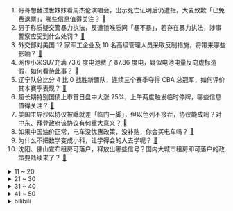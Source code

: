1. 哥哥想替过世妹妹看周杰伦演唱会，出示死亡证明后仍遭拒，大麦致歉「已免费退票」，哪些信息值得关注？ [:link:](https://www.zhihu.com/question/656808528)
2. 男子称质疑交警暴力执法，反遭锁喉质问「暴不暴」，若存在暴力执法，涉事警察应受到什么处罚？ [:link:](https://www.zhihu.com/question/656816955)
3. 外交部对美国 12 家军工企业及 10 名高级管理人员采取反制措施，将带来哪些影响？ [:link:](https://www.zhihu.com/question/656820607)
4. 网传小米SU7充满 73.6 度电池费了 87.86 度电，疑似电池电量反向虚标造假，如何看待此事？ [:link:](https://www.zhihu.com/question/656798335)
5. 辽宁队总比分 4 比 0 战胜新疆队，连续三个赛季夺得 CBA 总冠军，如何评价其本赛季表现？ [:link:](https://www.zhihu.com/question/656849628)
6. 超长期特别国债上市首日盘中大涨 25%，上午两度触发临时停牌，哪些信息值得关注？ [:link:](https://www.zhihu.com/question/656792910)
7. 美国主导沙以协议被曝就差「临门一脚」，但以色列不接茬，协议能成吗？对中东、拜登政府该协议有何重大意义？ [:link:](https://www.zhihu.com/question/656794978)
8. 如果中国油价正常，电车没优惠政策，没补贴，你会买电车吗？ [:link:](https://www.zhihu.com/question/656499165)
9. 为什么不把数学变成小科，让学得会的人去学呢？ [:link:](https://www.zhihu.com/question/652677725)
10. 沈阳、佛山宣布租房可落户，释放出哪些信号？国内大城市租房即可落户的政策要陆续来了？ [:link:](https://www.zhihu.com/question/656817194)
<details>
<summary>11 ~ 20</summary>

11. 长期伺候88岁母亲，我自己也已经64岁，一年365天没人替换，自己快崩溃了，怎么办？求指点？ [:link:](https://www.zhihu.com/question/654369349)
12. 法属新喀里多尼亚骚乱已致 4 人死亡，当地进入紧急状态，目前当地情况如何？ [:link:](https://www.zhihu.com/question/656184014)
13. 商务部将几家参与对台湾地区军售的美国企业列入不可靠实体清单，禁止高级管理人员入境，有哪些信息值得关注？ [:link:](https://www.zhihu.com/question/656569533)
14. 假如现在开始月球表面像镜子一样几乎 100% 反射光，地球会是怎样一种景象？ [:link:](https://www.zhihu.com/question/291157897)
15. 官方通报男生疑被同学用 11 盆开水烫伤，「 2 名年满 16 周岁学生被刑拘」，如何制止校园霸凌？ [:link:](https://www.zhihu.com/question/656800700)
16. 如何看待 2024 年发布的《地下城与勇士》手游一直掉线? [:link:](https://www.zhihu.com/question/656679895)
17. 余承东透露鸿蒙智行第四品牌，目标远超迈巴赫劳斯莱斯，你对该汽车品牌有哪些期待？ [:link:](https://www.zhihu.com/question/656691933)
18. 不上班真的快乐吗? [:link:](https://www.zhihu.com/question/656173585)
19. 5 月 22 日三大指数开盘涨跌不一，医疗美容、辅助生殖等板块指数涨幅居前，如何看待今日行情？ [:link:](https://www.zhihu.com/question/656786889)
20. 《如懿传》里最离谱的剧情或者台词你觉得是什么？ [:link:](https://www.zhihu.com/question/653371194)
</details>
<details>
<summary>21 ~ 30</summary>

21. 女朋友学音乐的，给我备注 B大调音阶 是什么含义呢？ [:link:](https://www.zhihu.com/question/656232225)
22. 国米 8 年苏宁时代结束，苏宁对俱乐部的运营是否算成功？未能偿还贷款及利息是有哪些问题？ [:link:](https://www.zhihu.com/question/656823075)
23. 孩子能用儿童电动牙刷吗， 哪个品牌比较好？ [:link:](https://www.zhihu.com/question/655246176)
24. 凭什么说 vivo X100 Ultra 是「灭霸」？它哪里「灭霸」了？ [:link:](https://www.zhihu.com/question/656735936)
25. 朝九晚五带双休的工作，一月4000，你愿意干吗？ [:link:](https://www.zhihu.com/question/656489119)
26. 28岁女一无所有一无是处该学什么技术好？ [:link:](https://www.zhihu.com/question/653309791)
27. 猛踩油门 VS 慢慢开车，哪种驾驶习惯更伤车？ [:link:](https://www.zhihu.com/question/656520879)
28. 如何筛选出值得为之知识付费的人？ [:link:](https://www.zhihu.com/question/655952106)
29. 如何评价《原神》将在4.7推出的，提高树脂上限等优化内容？ [:link:](https://www.zhihu.com/question/656804090)
30. 波风水门为什么能当火影，他没有血缘关系啊？ [:link:](https://www.zhihu.com/question/63446956)
</details>
<details>
<summary>31 ~ 40</summary>

31. 线下电竞比赛可能被暗箱操纵吗? [:link:](https://www.zhihu.com/question/652820430)
32. 有哪些你坚持了很久的爱好为你的生活带来了积极的影响？ [:link:](https://www.zhihu.com/question/653434021)
33. 如何评价电视剧《庆余年第二季》第 15 集？ [:link:](https://www.zhihu.com/question/656827204)
34. 生活即教育，你在生活中学到了什么？ [:link:](https://www.zhihu.com/question/653858431)
35. 如何评价电视剧《庆余年第二季》13-14 集？ [:link:](https://www.zhihu.com/question/656826986)
36. 发现自己疑心重，应如何调整心态？ [:link:](https://www.zhihu.com/question/656481144)
37. 假如你穿进《如懿传》，成为魏嬿婉，此刻正在面临经幡局，你会如何破局? [:link:](https://www.zhihu.com/question/656006657)
38. 长期骑行自行车会对膝盖有伤害吗？ [:link:](https://www.zhihu.com/question/656408331)
39. 人一生中最容易被忽视的而又很珍贵的是什么？ [:link:](https://www.zhihu.com/question/656497855)
40. 600 元以内有什么好的跑鞋值得推荐？ [:link:](https://www.zhihu.com/question/653270290)
</details>
<details>
<summary>41 ~ 50</summary>

41. 23-24NBA凯尔特人133：128步行者，如何评价本场比赛？ [:link:](https://www.zhihu.com/question/656794511)
42. 科比和詹姆斯的区别在哪里？ [:link:](https://www.zhihu.com/question/27748292)
43. 跑步一定要每天都坚持跑吗？ [:link:](https://www.zhihu.com/question/655986825)
44. 如何挑选一款性能卓越且续航持久的办公笔记本电脑？ [:link:](https://www.zhihu.com/question/656017084)
45. 你如何看待「一个人只有足够爱自己，才能真正爱别人」这句话？ [:link:](https://www.zhihu.com/question/656699021)
46. 为什么宋之后札甲逐渐被布面甲替代？ [:link:](https://www.zhihu.com/question/400061367)
47. 生活中的哪些瞬间代表着你真正做到了「做更好的自己，不如更好地做自己」？ [:link:](https://www.zhihu.com/question/653434019)
48. 公开表达态度应遵循哪些原则？ [:link:](https://www.zhihu.com/question/655962167)
49. CBA总决赛，辽宁男篮总比赛4:0横扫新疆男篮，实现三连冠，如何评价本赛季辽篮的表现？ [:link:](https://www.zhihu.com/question/656849563)
50. 专家建议不要在小事上消耗孩子，如果我们小事上不计较孩子，那就是允许孩子在小事上消耗家长吗？ [:link:](https://www.zhihu.com/question/656483269)
</details><details>
<summary>bilibili</summary>

</details>